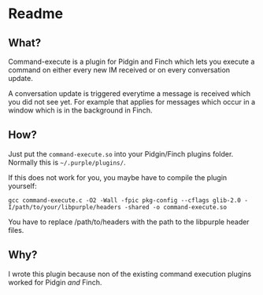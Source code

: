 # Readme
## What?
Command-execute is a plugin for Pidgin and Finch which lets you execute a command on either every new IM received or on every conversation update.

A conversation update is triggered everytime a message is received which you did not see yet. For example that applies for messages which occur in a window which is in the background in Finch.
## How?
Just put the `command-execute.so` into your Pidgin/Finch plugins folder.
Normally this is `~/.purple/plugins/`.

If this does not work for you, you maybe have to compile the plugin yourself:
    
    gcc command-execute.c -O2 -Wall -fpic pkg-config --cflags glib-2.0 -I/path/to/your/libpurple/headers -shared -o command-execute.so

You have to replace /path/to/headers with the path to the libpurple header files.
## Why?
I wrote this plugin because non of the existing command execution plugins worked for Pidgin _and_ Finch.
